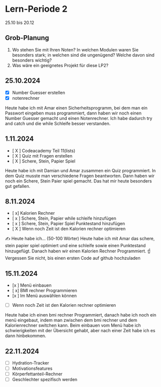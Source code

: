 # Lern-Periode 2

25.10 bis 20.12

## Grob-Planung

1. Wo stehen Sie mit Ihren Noten? In welchen Modulen waren Sie besonders stark; in welchen sind die ungenügend? Welche davon sind besonders wichtig?
4. Was wäre ein geeignetes Projekt für diese LP2?

## 25.10.2024

- [x] Number Guesser erstellen
- [x] notenrechner

Heute habe ich mit Amar einen Sicherheitsprogramm, bei dem man ein Passwort eingeben muss programmiert, dann haben wir noch einen Number Guesser gemacht und einen Notenrechner. Ich habe dadurch try and catch und die while Schleife besser verstanden. 




## 1.11.2024

- [ X ] Codeacademy Teil 11(lists)
- [ X ] Quiz mit Fragen erstellen
- [ X ] Schere, Stein, Papier Spiel


Heute habe ich mit Damian und Amar zusammen ein Quiz programmiert. In dem Quiz musste man verschiedene Fragen beantworten. Dann haben wir noch ein Schere, Stein Paier spiel gemacht. Das hat mir heute besonders gut gefallen. 


## 8.11.2024

- [ x] Kalorien Rechner
- [ x ] Schere, Stein, Papier while schleife hinzufügen
- [ x ] Schere, Stein, Papier Spiel Punktestand hinzufügen
- [ X ] Wenn noch Zeit ist den Kalorien rechner optimieren

✍️ Heute habe ich... (50-100 Wörter)
Heute habe ich mit Amar das schere, stein papier spiel optimiert und eine schleife sowie einen Punktestand hinzugefügt. Danach haben wir einen Kalorien Rechner Programmiert.
☝️ Vergessen Sie nicht, bis einen ersten Code auf github hochzuladen

## 15.11.2024

- [x ] Menü einbauen
- [ x] BMI rechner Programmieren
- [x ] Im Menü auswählen können
- [ ] Wenn noch Zeit ist den Kalorien rechner optimieren

 Heute habe ich einen bmi rechner Programmiert, danach habe ich noch ein menü eingebaut, indem man zwischen dem bmi rechner und dem Kalorienrechner switchen kann. Beim einbauen vom Menü habe ich schwierigkeiten mit der Übersicht gehabt, aber nach einer Zeit habe ich es dann hinbekommen. 

## 22.11.2024

- [ ] Hydration-Tracker
- [ ] Motivationsfeatures
- [ ] Körperfettanteil-Rechner
- [ ] Geschlechter spezifisch werden
